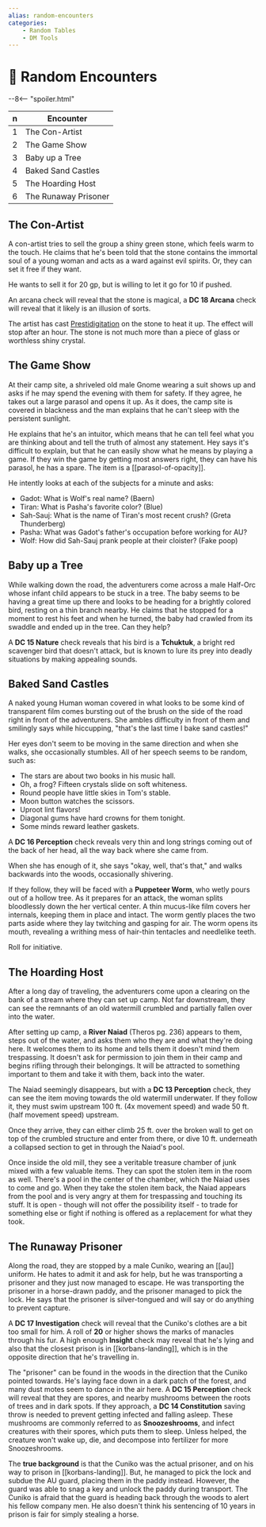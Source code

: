 ```yaml
---
alias: random-encounters
categories:
    - Random Tables
    - DM Tools
---
```

# 🔐 Random Encounters

--8<-- "spoiler.html"

| n | Encounter |
------|-----------
1 | The Con-Artist
2 | The Game Show
3 | Baby up a Tree
4 | Baked Sand Castles
5 | The Hoarding Host
6 | The Runaway Prisoner

## The Con-Artist

A con-artist tries to sell the group a shiny green stone, which feels warm to the touch. He claims that he's been told that the stone contains the immortal soul of a young woman and acts as a ward against evil spirits. Or, they can set it free if they want.

He wants to sell it for 20 gp, but is willing to let it go for 10 if pushed.

An arcana check will reveal that the stone is magical, a **DC 18 Arcana** check will reveal that it likely is an illusion of sorts.

The artist has cast [Prestidigitation](https://roll20.net/compendium/dnd5e/Prestidigitation) on the stone to heat it up. The effect will stop after an hour. The stone is not much more than a piece of glass or worthless shiny crystal.

## The Game Show

At their camp site, a shriveled old male Gnome wearing a suit shows up and asks if he may spend the evening with them for safety. If they agree, he takes out a large parasol and opens it up. As it does, the camp site is covered in blackness and the man explains that he can't sleep with the persistent sunlight.

He explains that he's an intuitor, which means that he can tell feel what you are thinking about and tell the truth of almost any statement. Hey says it's difficult to explain, but that he can easily show what he means by playing a game. If they win the game by getting most answers right, they can have his parasol, he has a spare. The item is a [[parasol-of-opacity]].

He intently looks at each of the subjects for a minute and asks:

- Gadot: What is Wolf's real name? (Baern)
- Tiran: What is Pasha's favorite color? (Blue)
- Sah-Sauj: What is the name of Tiran's most recent crush? (Greta Thunderberg)
- Pasha: What was Gadot's father's occupation before working for AU?
- Wolf: How did Sah-Sauj prank people at their cloister? (Fake poop)

## Baby up a Tree

While walking down the road, the adventurers come across a male Half-Orc whose infant child appears to be stuck in a tree. The baby seems to be having a great time up there and looks to be heading for a brightly colored bird, resting on a thin branch nearby. He claims that he stopped for a moment to rest his feet and when he turned, the baby had crawled from its swaddle and ended up in the tree. Can they help?

A **DC 15 Nature** check reveals that his bird is a **Tchuktuk**, a bright red scavenger bird that doesn't attack, but is known to lure its prey into deadly situations by making appealing sounds.

## Baked Sand Castles

A naked young Human woman covered in what looks to be some kind of transparent film comes bursting out of the brush on the side of the road right in front of the adventurers. She ambles difficulty in front of them and smilingly says while hiccupping, "that's the last time I bake sand castles!"

Her eyes don't seem to be moving in the same direction and when she walks, she occasionally stumbles. All of her speech seems to be random, such as:

- The stars are about two books in his music hall.
- Oh, a frog? Fifteen crystals slide on soft whiteness.
- Round people have little skies in Tom's stable.
- Moon button watches the scissors.
- Uproot lint flavors!
- Diagonal gums have hard crowns for them tonight.
- Some minds reward leather gaskets.

A **DC 16 Perception** check reveals very thin and long strings coming out of the back of her head, all the way back where she came from.

When she has enough of it, she says "okay, well, that's that," and walks backwards into the woods, occasionally shivering.

If they follow, they will be faced with a **Puppeteer Worm**, who wetly pours out of a hollow tree. As it prepares for an attack, the woman splits bloodlessly down the her vertical center. A thin mucus-like film covers her internals, keeping them in place and intact. The worm gently places the two parts aside where they lay twitching and gasping for air. The worm opens its mouth, revealing a writhing mess of hair-thin tentacles and needlelike teeth.

Roll for initiative.

## The Hoarding Host

After a long day of traveling, the adventurers come upon a clearing on the bank of a stream where they can set up camp. Not far downstream, they can see the remnants of an old watermill crumbled and partially fallen over into the water.

After setting up camp, a **River Naiad** (Theros pg. 236) appears to them, steps out of the water, and asks them who they are and what they're doing here. It welcomes them to its home and tells them it doesn't mind them trespassing. It doesn't ask for permission to join them in their camp and begins rifling through their belongings. It will be attracted to something important to them and take it with them, back into the water.

The Naiad seemingly disappears, but with a **DC 13 Perception** check, they can see the item moving towards the old watermill underwater. If they follow it, they must swim upstream 100 ft. (4x movement speed) and wade 50 ft. (half movement speed) upstream.

Once they arrive, they can either climb 25 ft. over the broken wall to get on top of the crumbled structure and enter from there, or dive 10 ft. underneath a collapsed section to get in through the Naiad's pool.

Once inside the old mill, they see a veritable treasure chamber of junk mixed with a few valuable items. They can spot the stolen item in the room as well. There's a pool in the center of the chamber, which the Naiad uses to come and go. When they take the stolen item back, the Naiad appears from the pool and is very angry at them for trespassing and touching its stuff. It is open - though will not offer the possibility itself - to trade for something else or fight if nothing is offered as a replacement for what they took.

## The Runaway Prisoner

Along the road, they are stopped by a male Cuniko, wearing an [[au]] uniform. He hates to admit it and ask for help, but he was transporting a prisoner and they just now managed to escape. He was transporting the prisoner in a horse-drawn paddy, and the prisoner managed to pick the lock. He says that the prisoner is silver-tongued and will say or do anything to prevent capture.

A **DC 17 Investigation** check will reveal that the Cuniko's clothes are a bit too small for him. A roll of **20** or higher shows the marks of manacles through his fur. A high enough **Insight** check may reveal that he's lying and also that the closest prison is in [[korbans-landing]], which is in the opposite direction that he's travelling in.

The "prisoner" can be found in the woods in the direction that the Cuniko pointed towards. He's laying face down in a dark patch of the forest, and many dust motes seem to dance in the air here. A **DC 15 Perception** check will reveal that they are spores, and nearby mushrooms between the roots of trees and in dark spots. If they approach, a **DC 14 Constitution** saving throw is needed to prevent getting infected and falling asleep. These mushrooms are commonly referred to as **Snoozeshrooms**, and infect creatures with their spores, which puts them to sleep. Unless helped, the creature won't wake up, die, and decompose into fertilizer for more Snoozeshrooms.

The **true background** is that the Cuniko was the actual prisoner, and on his way to prison in [[korbans-landing]]. But, he managed to pick the lock and subdue the AU guard, placing them in the paddy instead. However, the guard was able to snag a key and unlock the paddy during transport. The Cuniko is afraid that the guard is heading back through the woods to alert his fellow company men. He also doesn't think his sentencing of 10 years in prison is fair for simply stealing a horse.
